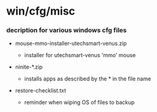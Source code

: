 # win/cfg/misc

### decription for various windows cfg files

* mouse-mmo-installer-utechsmart-venus.zip

    * installer for utechsmart-venus 'mmo' mouse

* ninite-*.zip

    * installs apps as described by the * in the file name

* restore-checklist.txt

    * reminder when wiping OS of files to backup
